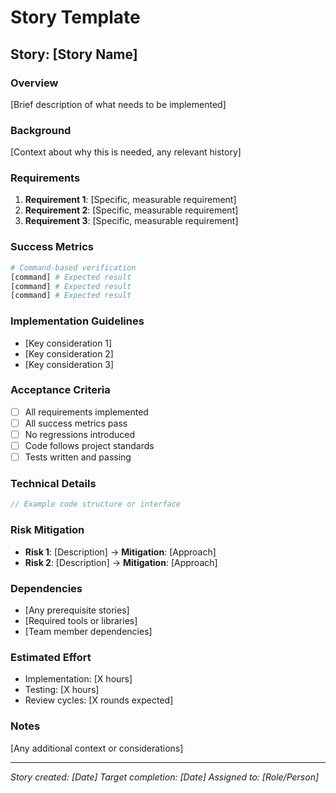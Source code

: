 # Story Template

## Story: [Story Name]

### Overview
[Brief description of what needs to be implemented]

### Background
[Context about why this is needed, any relevant history]

### Requirements
1. **Requirement 1**: [Specific, measurable requirement]
2. **Requirement 2**: [Specific, measurable requirement]
3. **Requirement 3**: [Specific, measurable requirement]

### Success Metrics
```bash
# Command-based verification
[command] # Expected result
[command] # Expected result
[command] # Expected result
```

### Implementation Guidelines
- [Key consideration 1]
- [Key consideration 2]
- [Key consideration 3]

### Acceptance Criteria
- [ ] All requirements implemented
- [ ] All success metrics pass
- [ ] No regressions introduced
- [ ] Code follows project standards
- [ ] Tests written and passing

### Technical Details
```javascript
// Example code structure or interface
```

### Risk Mitigation
- **Risk 1**: [Description] → **Mitigation**: [Approach]
- **Risk 2**: [Description] → **Mitigation**: [Approach]

### Dependencies
- [Any prerequisite stories]
- [Required tools or libraries]
- [Team member dependencies]

### Estimated Effort
- Implementation: [X hours]
- Testing: [X hours]
- Review cycles: [X rounds expected]

### Notes
[Any additional context or considerations]

---
*Story created: [Date]*
*Target completion: [Date]*
*Assigned to: [Role/Person]*